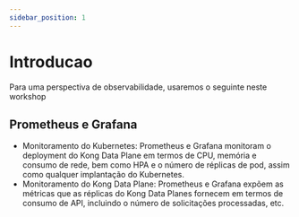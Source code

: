```yaml
---
sidebar_position: 1
---
```


# Introducao
Para uma perspectiva de observabilidade, usaremos o seguinte neste workshop

## Prometheus e Grafana
 - Monitoramento do Kubernetes: Prometheus e Grafana monitoram o deployment do Kong Data Plane em termos de CPU, memória e consumo de rede, bem como HPA e o número de réplicas de pod, assim como qualquer implantação do Kubernetes.
 - Monitoramento do Kong Data Plane: Prometheus e Grafana expõem as métricas que as réplicas do Kong Data Planes fornecem em termos de consumo de API, incluindo o número de solicitações processadas, etc.